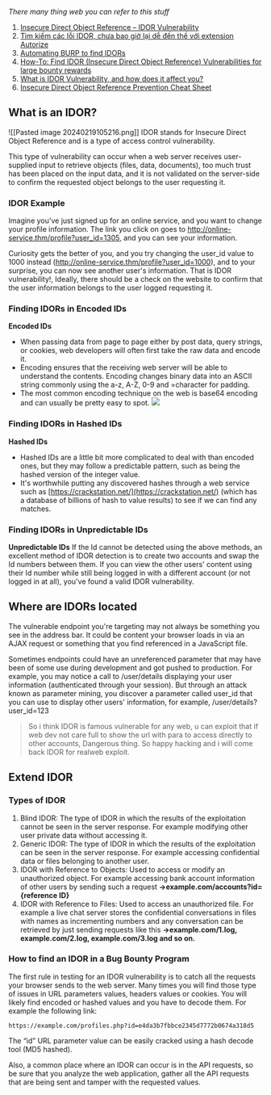 *There many thing web you can refer to this stuff*
1. [Insecure Direct Object Reference – IDOR Vulnerability](https://crashtest-security.com/insecure-direct-object-reference-idor/)
2. [Tìm kiếm các lỗi IDOR, chưa bao giờ lại dễ đến thế với extension Autorize](https://viblo.asia/p/tim-kiem-cac-loi-idor-chua-bao-gio-lai-de-den-the-voi-extension-autorize-gDVK2z02KLj)
3. [Automating BURP to find IDORs](https://medium.com/cyberverse/automating-burp-to-find-idors-2b3dbe9fa0b8)
4. [How-To: Find IDOR (Insecure Direct Object Reference) Vulnerabilities for large bounty rewards](https://www.bugcrowd.com/blog/how-to-find-idor-insecure-direct-object-reference-vulnerabilities-for-large-bounty-rewards/)
5. [What is IDOR Vulnerability, and how does it affect you?](https://infosecwriteups.com/what-is-idor-vulnerability-and-how-does-it-affect-you-85431d10f8fb)
6. [Insecure Direct Object Reference Prevention Cheat Sheet](https://cheatsheetseries.owasp.org/cheatsheets/Insecure_Direct_Object_Reference_Prevention_Cheat_Sheet.html)


##  What is an IDOR? 

![[Pasted image 20240219105216.png]]
IDOR stands for Insecure Direct Object Reference and is a type of access control vulnerability.

This type of vulnerability can occur when a web server receives user-supplied input to retrieve objects (files, data, documents), too much trust has been placed on the input data, and it is not validated on the server-side to confirm the requested object belongs to the user requesting it.

### IDOR Example
Imagine you've just signed up for an online service, and you want to change your profile information. The link you click on goes to http://online-service.thm/profile?user_id=1305, and you can see your information.

Curiosity gets the better of you, and you try changing the user_id value to 1000 instead (http://online-service.thm/profile?user_id=1000), and to your surprise, you can now see another user's information. That is IDOR vulnerability!, Ideally, there should be a check on the website to confirm that the user information belongs to the user logged requesting it.

### Finding IDORs in Encoded IDs
**Encoded IDs**
- When passing data from page to page either by post data, query strings, or cookies, web developers will often first take the raw data and encode it.
- Encoding ensures that the receiving web server will be able to understand the contents. Encoding changes binary data into an ASCII string commonly using the a-z, A-Z, 0-9 and =character for padding.
- The most common encoding technique on the web is base64 encoding and can usually be pretty easy to spot.
![](https://tryhackme-images.s3.amazonaws.com/user-uploads/5efe36fb68daf465530ca761/room-content/5f2cbe5c4ab4a274420bc9a9afc9202d.png)

### Finding IDORs in Hashed IDs
**Hashed IDs**
- Hashed IDs are a little bit more complicated to deal with than encoded ones, but they may follow a predictable pattern, such as being the hashed version of the integer value.
- It's worthwhile putting any discovered hashes through a web service such as [https://crackstation.net/](https://crackstation.net/) (which has a database of billions of hash to value results) to see if we can find any matches.

### Finding IDORs in Unpredictable IDs
**Unpredictable IDs**
If the Id cannot be detected using the above methods, an excellent method of IDOR detection is to create two accounts and swap the Id numbers between them. If you can view the other users' content using their Id number while still being logged in with a different account (or not logged in at all), you've found a valid IDOR vulnerability.

## Where are IDORs located
The vulnerable endpoint you're targeting may not always be something you see in the address bar. It could be content your browser loads in via an AJAX request or something that you find referenced in a JavaScript file. <br>

Sometimes endpoints could have an unreferenced parameter that may have been of some use during development and got pushed to production. For example, you may notice a call to /user/details displaying your user information (authenticated through your session). But through an attack known as parameter mining, you discover a parameter called user_id that you can use to display other users' information, for example, /user/details?user_id=123

>So i think IDOR is famous vulnerable for any web, u can exploit that if web dev not care full to show the url with para to access directly to other accounts, Dangerous thing. So happy hacking and i will come back IDOR for realweb exploit.

## Extend IDOR 

### Types of IDOR
1. Blind IDOR: The type of IDOR in which the results of the exploitation cannot be seen in the server response. For example modifying other user private data without accessing it.
2. Generic IDOR: The type of IDOR in which the results of the exploitation can be seen in the server response. For example accessing confidential data or files belonging to another user.
3. IDOR with Reference to Objects: Used to access or modify an unauthorized object. For example accessing bank account information of other users by sending such a request **→example.com/accounts?id={reference ID}**
4. IDOR with Reference to Files: Used to access an unauthorized file. For example a live chat server stores the confidential conversations in files with names as incrementing numbers and any conversation can be retrieved by just sending requests like this **→example.com/1.log, example.com/2.log, example.com/3.log and so on.**

### How to find an IDOR in a Bug Bounty Program
The first rule in testing for an IDOR vulnerability is to catch all the requests your browser sends to the web server. Many times you will find those type of issues in URL parameters values, headers values or cookies. You will likely find encoded or hashed values and you have to decode them. For example the following link:


    https://example.com/profiles.php?id=e4da3b7fbbce2345d7772b0674a318d5

The “id” URL parameter value can be easily cracked using a hash decode tool (MD5 hashed).

Also, a common place where an IDOR can occur is in the API requests, so be sure that you analyze the web application, gather all the API requests that are being sent and tamper with the requested values.